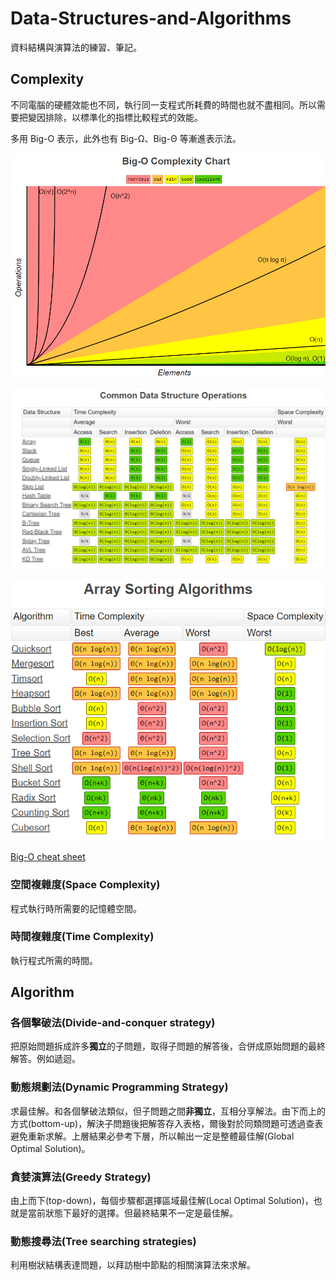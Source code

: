 # Data-Structures-and-Algorithms

資料結構與演算法的練習、筆記。

## Complexity

不同電腦的硬體效能也不同，執行同一支程式所耗費的時間也就不盡相同。所以需要把變因排除，以標準化的指標比較程式的效能。

多用 Big-O 表示，此外也有 Big-Ω、Big-Θ 等漸進表示法。

![Big-O Complexity Chart](./images/bigo_complexity_chart.png)

![Data Structure Complexity](./images/data_structure_complexity.png)

![Array Sorting Complexity](./images/array_sorting_complexity.png)

[Big-O cheat sheet](https://www.bigocheatsheet.com/)

### 空間複雜度(Space Complexity)

程式執行時所需要的記憶體空間。

### 時間複雜度(Time Complexity)

執行程式所需的時間。

## Algorithm

### 各個擊破法(Divide-and-conquer strategy)

把原始問題拆成許多**獨立**的子問題，取得子問題的解答後，合併成原始問題的最終解答。例如遞迴。

### 動態規劃法(Dynamic Programming Strategy)

求最佳解。和各個擊破法類似，但子問題之間**非獨立**，互相分享解法。由下而上的方式(bottom-up)，解決子問題後把解答存入表格，爾後對於同類問題可透過查表避免重新求解。上層結果必參考下層，所以輸出一定是整體最佳解(Global Optimal Solution)。

### 貪婪演算法(Greedy Strategy)

由上而下(top-down)，每個步驟都選擇區域最佳解(Local Optimal Solution)，也就是當前狀態下最好的選擇。但最終結果不一定是最佳解。

### 動態搜尋法(Tree searching strategies)

利用樹狀結構表達問題，以拜訪樹中節點的相關演算法來求解。
